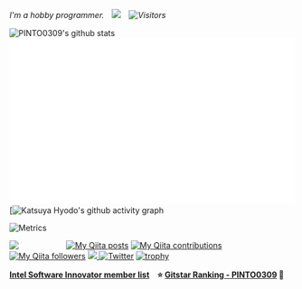 <p><em>I'm a hobby programmer.　<img src="https://media.giphy.com/media/WUlplcMpOCEmTGBtBW/giphy.gif" width="30" />　<img alt="Visitors" src="https://komarev.com/ghpvc/?username=pinto0309&style=flat&labelColor=black&logo=github&label=PROFILE+VIEWS&color=29bf12"/></em></p>  

![PINTO0309's github stats](https://github-readme-stats-seven-sigma-13.vercel.app/api?username=PINTO0309&show_icons=true&title_color=fff&icon_color=79ff97&text_color=9f9f9f&bg_color=303030&include_all_commits=true)
![code](https://github.com/PINTO0309/github-stats-transparent/blob/output/generated/languages.svg)
[![Katsuya Hyodo's github activity graph](https://dry-springs-55262.herokuapp.com/graph?username=pinto0309&theme=nord)

![Metrics](https://metrics.lecoq.io/pinto0309?template=classic&config.timezone=Asia%2FTokyo)

<img align='left' src="https://user-images.githubusercontent.com/33194443/92995358-dbf07300-f53d-11ea-987f-2a87cfda496f.png" width="100">

[![My Qiita posts](https://qiita-badge.apiapi.app/s/PINTO/posts.svg)](http://qiita.com/PINTO)
[![My Qiita contributions](https://qiita-badge.apiapi.app/s/PINTO/contributions.svg)](http://qiita.com/PINTO)
[![My Qiita followers](https://qiita-badge.apiapi.app/s/PINTO/followers.svg)](http://qiita.com/PINTO)
<a href="https://zenn.dev/pinto0309">
  <img src="https://img.shields.io/badge/-Zenn-3EA8FF?style=flat&logo=zenn&logoColor=white" />
</a>
[![Twitter](https://img.shields.io/twitter/follow/pinto03091?label=Followers%20%40pinto03091&style=social)](https://twitter.com/PINTO03091)
[![trophy](https://github-profile-trophy.vercel.app/?username=PINTO0309&margin-w=5&margin-h=5&column=6&title=Stars,Followers,Commit,Repositories,Issues,PullRequest)](https://github.com/ryo-ma/github-profile-trophy)  
  
**[Intel Software Innovator member list](https://devmesh.intel.com/users?roles%5B%5D=Innovator)**　**:star: [Gitstar Ranking - PINTO0309](https://gitstar-ranking.com/PINTO0309) :hamster:**  
